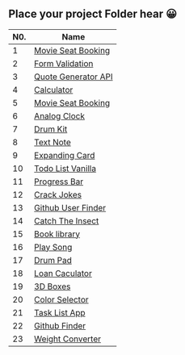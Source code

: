 
## Place your project Folder hear 😀

| N0.|              Name             |                                  
|----|-------------------------------|
| 1  |  [Movie Seat Booking](https://focused-mccarthy-0bab72.netlify.app/)               
| 2  |  [Form Validation](https://boring-visvesvaraya-713bbc.netlify.app/)               
| 3  |  [Quote Generator API](https://zealous-ride-28727c.netlify.app/) 
| 4  |  [Calculator](ttps://trusting-ritchie-e700ea.netlify.app/) 
| 5  |  [Movie Seat Booking](https://focused-mccarthy-0bab72.netlify.app/) 
| 6  | [Analog Clock](https://inspiring-mahavira-37928e.netlify.app/) 
| 7  | [Drum Kit](https://festive-einstein-e67d62.netlify.app/) 
| 8  | [Text Note](https://quizzical-murdock-ae211b.netlify.app/) 
| 9  | [Expanding Card](https://musing-chandrasekhar-343b6f.netlify.app/) 
| 10 | [Todo List Vanilla](https://condescending-kalam-9bd2c2.netlify.app/) 
| 11 | [Progress Bar](https://modest-ritchie-26454e.netlify.app/) 
| 12 | [Crack Jokes](https://focused-mccarthy-0bab72.netlify.app/) 
| 13 | [Github User Finder](https://focused-mccarthy-0bab72.netlify.app/) 
| 14 | [Catch The Insect](https://focused-mccarthy-0bab72.netlify.app/) 
| 15 | [Book library](https://focused-mccarthy-0bab72.netlify.app/) 
| 16 | [Play Song](https://focused-mccarthy-0bab72.netlify.app/) 
| 17 |  [Drum Pad](https://focused-mccarthy-0bab72.netlify.app/) 
| 18 |  [Loan Caculator](https://focused-mccarthy-0bab72.netlify.app/) 
| 19 | [3D Boxes](https://focused-mccarthy-0bab72.netlify.app/) 
| 20 | [Color Selector](https://focused-mccarthy-0bab72.netlify.app/) 
| 21 | [Task List App](https://focused-mccarthy-0bab72.netlify.app/) 
| 22 | [Github Finder](https://focused-mccarthy-0bab72.netlify.app/) 
| 23 | [Weight Converter](https://focused-mccarthy-0bab72.netlify.app/) 
